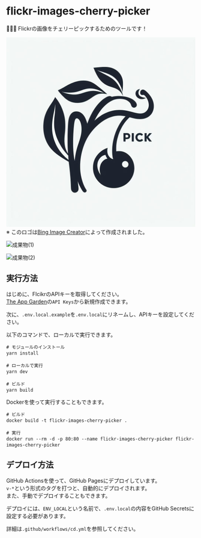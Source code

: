 # flickr-images-cherry-picker

🍒🍒🍒 Flickrの画像をチェリーピックするためのツールです！  

![ロゴ](./docs/images/logo.jpeg)  
※ このロゴは[Bing Image Creator](https://www.bing.com)によって作成されました。  

![成果物(1)](./docs/images/fruit-1.gif)  

![成果物(2)](./docs/images/fruit-2.gif)  

## 実行方法

はじめに、FlcikrのAPIキーを取得してください。  
[The App Garden](https://www.flickr.com/services/api/)の`API Keys`から新規作成できます。  

次に、`.env.local.example`を`.env.local`にリネームし、APIキーを設定してください。  

以下のコマンドで、ローカルで実行できます。  

```shell
# モジュールのインストール
yarn install

# ローカルで実行
yarn dev

# ビルド
yarn build
```

Dockerを使って実行することもできます。  

```shell
# ビルド
docker build -t flickr-images-cherry-picker .

# 実行
docker run --rm -d -p 80:80 --name flickr-images-cherry-picker flickr-images-cherry-picker
```

## デプロイ方法

GitHub Actionsを使って、GitHub Pagesにデプロイしています。  
`v-*`という形式のタグを打つと、自動的にデプロイされます。  
また、手動でデプロイすることもできます。  

デプロイには、`ENV_LOCAL`という名前で、`.env.local`の内容をGitHub Secretsに設定する必要があります。  

詳細は`.github/workflows/cd.yml`を参照してください。  
